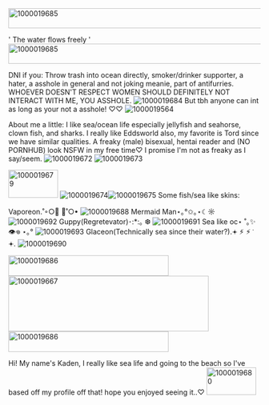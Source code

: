 <img width="600" height="40" alt="1000019685" src="https://github.com/user-attachments/assets/046fbc99-1317-458e-8322-3a57a0af4964" />

' The water flows freely '
<img width="600" height="40" alt="1000019685" src="https://github.com/user-attachments/assets/faf89140-6dd9-4630-863f-22cac378b3d0" />

DNI if you: Throw trash into ocean directly, smoker/drinker supporter, a hater, a asshole in general and not joking meanie, part of antifurries. WHOEVER DOESN'T RESPECT WOMEN SHOULD DEFINITELY NOT INTERACT WITH ME, YOU ASSHOLE.
![1000019684](https://github.com/user-attachments/assets/5c2033f6-f3f0-4c82-b025-767c9e9053d7)
But tbh anyone can int as long as your not a asshole! ♡♡
![1000019564](https://github.com/user-attachments/assets/577961f8-3fb0-4599-aa9f-143cf162336e)

About me a little: I like sea/ocean life especially jellyfish and seahorse, clown fish, and sharks. I really like Eddsworld also, my favorite is Tord since we have similar qualities. A freaky (male) bisexual, hentai reader and (NO PORNHUB) look NSFW in my free time♡ I promise I'm not as freaky as I say/seem.
![1000019672](https://github.com/user-attachments/assets/0d411613-341c-4e66-92de-d6d11d4ae956)
![1000019673](https://github.com/user-attachments/assets/67e298d3-25b3-4ab9-94aa-6d791a795621)

<img width="99" height="56" alt="1000019679" src="https://github.com/user-attachments/assets/634b49d2-86b5-4354-95fb-60790c7ba0f0" /> ![1000019674](https://github.com/user-attachments/assets/c073dd8f-329f-4f97-a4fa-1a4b016ad2fa)![1000019675](https://github.com/user-attachments/assets/8723df23-3e9d-4e17-86b8-64746603f7c8)
Some fish/sea like skins:

Vaporeon.˚◦○🫧 🛁˚○•
![1000019688](https://github.com/user-attachments/assets/e7b1a579-8c57-4fd1-b703-e59ce31061d8)
Mermaid Man⋆｡°✩｡⋆☾☼
![1000019692](https://github.com/user-attachments/assets/ad85dd97-be35-43e8-9e96-01158967a231)
Guppy(Regretevator)･:*:｡ ❆
![1000019691](https://github.com/user-attachments/assets/560a3662-9052-4cb6-a7bd-642d3fb622a2)
Sea like oc⋆ ˚｡✨👁️𖦹 ⋆｡°
![1000019693](https://github.com/user-attachments/assets/74ea2450-8218-4481-a319-f8aa7339d61d)
Glaceon(Technically sea since their water?).𖥔 ݁⚡️ ⚡︎ ݁ 𖥔.
![1000019690](https://github.com/user-attachments/assets/7980504f-2f12-4d7c-98c6-328ef43999f2)

<img width="320" height="41" alt="1000019686" src="https://github.com/user-attachments/assets/853cc484-8df6-4c11-a23e-4f401a35f9a9" />
<img width="400" height="111" alt="1000019667" src="https://github.com/user-attachments/assets/cba67270-2f1d-4562-a6f1-5c80175f4f20" />

<img width="320" height="41" alt="1000019686" src="https://github.com/user-attachments/assets/5fdcbc05-76d4-4dcb-9297-34b2706e40db" />

Hi! My name's Kaden, I really like sea life and going to the beach so I've based off my profile off that! hope you enjoyed seeing it..♡
<img width="99" height="55" alt="1000019680" src="https://github.com/user-attachments/assets/eb49f509-b097-4393-82ec-930f22f027de" />

